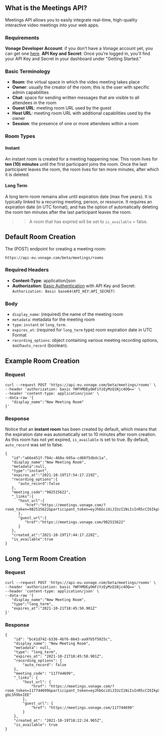## What is the Meetings API? 
Meetings API allows you to easily integrate real-time, high-quality interactive video meetings into your web apps.  

### Requirements 

**Vonage Developer Account**: if you don’t have a Vonage account yet, you can get one [here](https://dashboard.nexmo.com/). 
**API Key and Secret**: Once you’re logged in, you'll find your API Key and Secret in your dashboard under "Getting Started." 

### Basic Terminology
- **Room**: the virtual space in which the video meeting takes place
- **Owner**: usually the creator of the room; this is the user with specific admin capabilities
- **Chat**: space for sending written messages that are visible to all attendees in the room
- **Guest URL**: meeting room URL used by the guest 
- **Host URL**: meeting room URL with additional capabilities used by the owner 
- **Session**: the presence of one or more attendees within a room 

### Room Types 

#### Instant

An instant room is created for a meeting happening now. 
This room lives for **ten (10) minutes** until the first participant joins the room. 
Once the last participant leaves the room, the room lives for ten more minutes, after which it is deleted. 

#### Long Term

A long term room remains alive until expiration date (max five years). It is typically linked to a recurring meeting, person, or resource. 
It requires an expiration date (in UTC format), and has the option of automatically deleting the room ten minutes after the last participant leaves the room. 

>> A room that has expired will be set to `is_available` = false. 

## Default Room Creation

The (POST) endpoint for creating a meeting room: 

```https://api-eu.vonage.com/beta/meetings/rooms```


### Required Headers

- **Content-Type**: application/json
- **Authorization**: [Basic Authentication](https://developer.nexmo.com/concepts/guides/authentication) with API Key and Secret: 
```Authorization: Basic base64(API_KEY:API_SECRET)```

### Body 

- `display_name`: (required) the name of the meeting room 
- `metadata`: metadata for the meeting room 
- `type`: `instant` or `long_term`. 
- `expires_at`: (required for `long_term` type) room expiration date in UTC Format
- `recording_options`: object containing various meeting recording options, such`auto_record` (boolean). 

## Example Room Creation 

### Request 

```
curl --request POST 'https://api-eu.vonage.com/beta/meetings/rooms' \
--header 'authorization: basic YWFhMDEyOmFiYzEyMzQ1Njc4OQ==' \
--header 'content-type: application/json' \
--data-raw '{
   "display_name":"New Meeting Room"
}'
```

### Response 

Notice that an **instant room** has been created by default, which means that the expiration date was automatically set to 10 minutes after room creation. As this room has not yet expired, `is_available` is set to true.  By default, `auto_record` was set to false. 

```
{
   "id":"a66e451f-794c-460a-b95a-cd60f5dbdc1a",
   "display_name":"New Meeting Room",
   "metadata":null,
   "type":"instant",
   "expires_at":"2021-10-19T17:54:17.219Z",
   "recording_options":{
      "auto_record":false
   },
   "meeting_code":"982515622",
   "_links":{
      "host_url":{
         "href":"https://meetings.vonage.com/?room_token=982515622&participant_token=eyJhbGciOiJIUzI1NiIsInR5cCI6IkpXVCIsImtpZCI6IjYyNjdkNGE5LTlmMTctNGVkYi05MzBmLTJlY2FmMThjODdj3BK7.eyJwYXJ0aWNpcGFudElkIjoiODNjNjQxNTQtYWJjOC00NTBkLTk1MmYtY2U4MWRmYWZiZDNkIiwiaWF0IjoxNjM0NjY1NDU3fQ.PmNtAWw5o4QtGiyQB0QVeq_qcl6fs0buGMx5t4Fy43c"
      },
      "guest_url":{
         "href":"https://meetings.vonage.com/982515622"
      }
   },
   "created_at":"2021-10-19T17:44:17.220Z",
   "is_available":true
}
```

## Long Term Room Creation 

### Request 

```
curl --request POST 'https://api-eu.vonage.com/beta/meetings/rooms' \
--header 'authorization: basic YWFhMDEyOmFiYzEyMzQ1Njc4OQ==' \
--header 'content-type: application/json' \
--data-raw '{
   "display_name":"New Meeting Room",
   "type":"long_term",
   "expires_at":"2021-10-21T18:45:50.901Z"
}'
```

### Response 

```
{
    "id": "bc41d742-b336-4bf6-8643-aa97b5f5025c",
    "display_name": "New Meeting Room",
    "metadata": null,
    "type": "long_term",
    "expires_at": "2021-10-21T18:45:50.901Z",
    "recording_options": {
        "auto_record": false
    },
    "meeting_code": "117744699",
    "_links": {
        "host_url": {
            "href": "https://meetings.vonage.com/?room_token=117744699&participant_token=eyJhbGciOiJIUzI1NiIsInR5cCI6IkpXVCIsImtpZCI6IjYyNjdkNGE5LTlmMTctNGVkYi05MzBmLTJlY2FmMThjODdjOSJ9.eyJwYXJ0aWNpcGFudElkIjoiZmVlNDVmMDItMDhmOC00ZTdmLWE1MjAtZmYwYjYyZGI2NWM3IiwiaWF0IjoxNjM0NjY3NzQ1fQ.CDHtC3nW2B_jIXhfRTPzznH1j7kzcH3-gbL5h9bxIEE"
        },
        "guest_url": {
            "href": "https://meetings.vonage.com/117744699"
        }
    },
    "created_at": "2021-10-19T18:22:24.965Z",
    "is_available": true
}
```